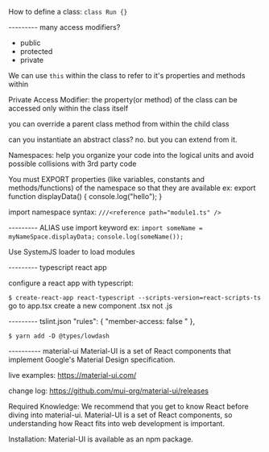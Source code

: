 

How to define a class:
```class Run {}```

---------  many access modifiers?
- public
- protected
- private

We can use ```this``` within the class to refer to it's properties and methods within

Private Access Modifier: the property(or method) of the class can be accessed only within the class itself

you can override a parent class method from within the child class

can you instantiate an abstract class? no. but you can extend from it. 

Namespaces: help you organize your code into the logical units and avoid possible collisions with 3rd party code

You must EXPORT properties (like variables, constants and methods/functions) of the namespace so that they are available
ex:
    export function displayData() {
      console.log("hello");
    }

import namespace syntax:
```///<reference path="module1.ts" />```


--------- ALIAS
use import keyword
ex:
```import someName = myNameSpace.displayData;```
```console.log(someName());```

Use SystemJS loader to load modules


--------- typescript react app

configure a react app with typescript:

```$ create-react-app react-typescript --scripts-version=react-scripts-ts```
go to app.tsx
create a new component .tsx not .js



--------- tslint.json
"rules": {
  "member-access: false "
},

```$ yarn add -D @types/lowdash```



---------- material-ui
Material-UI is a set of React components that implement Google's Material Design specification.

live examples: https://material-ui.com/

change log: https://github.com/mui-org/material-ui/releases


Required Knowledge: We recommend that you get to know React before diving into material-ui. Material-UI is a set of React components, so understanding how React fits into web development is important.

Installation: Material-UI is available as an npm package.


